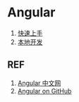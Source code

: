 # Angular

1. [快速上手](./start.md)
1. [本地开发](./local-dev.md)

## REF

1. [Angular 中文网](https://angular.cn/)
1. [Angular on GitHub](https://github.com/angular/angular)